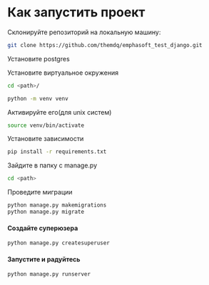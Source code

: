 # Как запустить проект
Склонируйте репозиторий на локальную машину:
```bash
git clone https://github.com/themdq/emphasoft_test_django.git
```
Установите postgres

Установите виртуальное окружения
```bash
cd <path>/
```
```bash
python -m venv venv
```
Активируйте его(для unix систем) 
```bash
source venv/bin/activate
```

Установите зависимости
```bash
pip install -r requirements.txt
```
Зайдите в папку с manage.py 
```bash
cd <path>
```
Проведите миграции
```bash
python manage.py makemigrations
python manage.py migrate
```
#### Создайте суперюзера
```bash
python manage.py createsuperuser
```
#### Запустите и радуйтесь
```bash
python manage.py runserver
```

